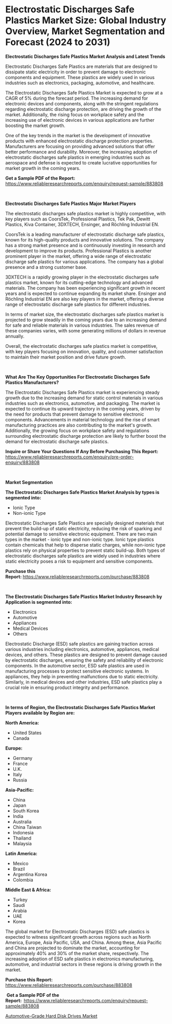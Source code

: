 <p><h1>Electrostatic Discharges Safe Plastics Market Size: Global Industry Overview, Market Segmentation and Forecast (2024 to 2031)</h1></p><p><strong>Electrostatic Discharges Safe Plastics Market Analysis and Latest Trends</strong></p>
<p><p>Electrostatic Discharges Safe Plastics are materials that are designed to dissipate static electricity in order to prevent damage to electronic components and equipment. These plastics are widely used in various industries such as electronics, packaging, automotive, and healthcare.</p><p>The Electrostatic Discharges Safe Plastics Market is expected to grow at a CAGR of 5% during the forecast period. The increasing demand for electronic devices and components, along with the stringent regulations regarding electrostatic discharge protection, are driving the growth of the market. Additionally, the rising focus on workplace safety and the increasing use of electronic devices in various applications are further boosting the market growth.</p><p>One of the key trends in the market is the development of innovative products with enhanced electrostatic discharge protection properties. Manufacturers are focusing on providing advanced solutions that offer better performance and durability. Moreover, the increasing adoption of electrostatic discharges safe plastics in emerging industries such as aerospace and defense is expected to create lucrative opportunities for market growth in the coming years.</p></p>
<p><strong>Get a Sample PDF of the Report:&nbsp;</strong> <a href="https://www.reliableresearchreports.com/enquiry/request-sample/883808">https://www.reliableresearchreports.com/enquiry/request-sample/883808</a></p>
<p>&nbsp;</p>
<p><strong>Electrostatic Discharges Safe Plastics Major Market Players</strong></p>
<p><p>The electrostatic discharges safe plastics market is highly competitive, with key players such as CoorsTek, Professional Plastics, Tek Pak, Dewitt Plastics, Kiva Container, 3DXTECH, Ensinger, and Röchling Industrial EN. </p><p>CoorsTek is a leading manufacturer of electrostatic discharge safe plastics, known for its high-quality products and innovative solutions. The company has a strong market presence and is continuously investing in research and development to improve its products. Professional Plastics is another prominent player in the market, offering a wide range of electrostatic discharge safe plastics for various applications. The company has a global presence and a strong customer base.</p><p>3DXTECH is a rapidly growing player in the electrostatic discharges safe plastics market, known for its cutting-edge technology and advanced materials. The company has been experiencing significant growth in recent years and is expected to continue expanding its market share. Ensinger and Röchling Industrial EN are also key players in the market, offering a diverse range of electrostatic discharge safe plastics for different industries.</p><p>In terms of market size, the electrostatic discharges safe plastics market is projected to grow steadily in the coming years due to an increasing demand for safe and reliable materials in various industries. The sales revenue of these companies varies, with some generating millions of dollars in revenue annually.</p><p>Overall, the electrostatic discharges safe plastics market is competitive, with key players focusing on innovation, quality, and customer satisfaction to maintain their market position and drive future growth.</p></p>
<p>&nbsp;</p>
<p><strong>What Are The Key Opportunities For Electrostatic Discharges Safe Plastics Manufacturers?</strong></p>
<p><p>The Electrostatic Discharges Safe Plastics market is experiencing steady growth due to the increasing demand for static control materials in various industries such as electronics, automotive, and packaging. The market is expected to continue its upward trajectory in the coming years, driven by the need for products that prevent damage to sensitive electronic components. Advancements in material technology and the rise of smart manufacturing practices are also contributing to the market's growth. Additionally, the growing focus on workplace safety and regulations surrounding electrostatic discharge protection are likely to further boost the demand for electrostatic discharge safe plastics.</p></p>
<p><strong>Inquire or Share Your Questions If Any Before Purchasing This Report:</strong> <a href="https://www.reliableresearchreports.com/enquiry/pre-order-enquiry/883808">https://www.reliableresearchreports.com/enquiry/pre-order-enquiry/883808</a></p>
<p>&nbsp;</p>
<p><strong>Market Segmentation</strong></p>
<p><strong>The Electrostatic Discharges Safe Plastics Market Analysis by types is segmented into:</strong></p>
<p><ul><li>Ionic Type</li><li>Non-ionic Type</li></ul></p>
<p><p>Electrostatic Discharges Safe Plastics are specially designed materials that prevent the build-up of static electricity, reducing the risk of sparking and potential damage to sensitive electronic equipment. There are two main types in the market - ionic type and non-ionic type. Ionic type plastics contain chemicals that help to disperse static charges, while non-ionic type plastics rely on physical properties to prevent static build-up. Both types of electrostatic discharges safe plastics are widely used in industries where static electricity poses a risk to equipment and sensitive components.</p></p>
<p><strong>Purchase this Report:&nbsp;</strong><a href="https://www.reliableresearchreports.com/purchase/883808">https://www.reliableresearchreports.com/purchase/883808</a></p>
<p>&nbsp;</p>
<p><strong>The Electrostatic Discharges Safe Plastics Market Industry Research by Application is segmented into:</strong></p>
<p><ul><li>Electronics</li><li>Automotive</li><li>Appliances</li><li>Medical Devices</li><li>Others</li></ul></p>
<p><p>Electrostatic Discharge (ESD) safe plastics are gaining traction across various industries including electronics, automotive, appliances, medical devices, and others. These plastics are designed to prevent damage caused by electrostatic discharges, ensuring the safety and reliability of electronic components. In the automotive sector, ESD safe plastics are used in manufacturing processes to protect sensitive electronic systems. In appliances, they help in preventing malfunctions due to static electricity. Similarly, in medical devices and other industries, ESD safe plastics play a crucial role in ensuring product integrity and performance.</p></p>
<p>&nbsp;</p>
<p><strong>In terms of Region, the Electrostatic Discharges Safe Plastics Market Players available by Region are:</strong></p>
<p>
    <p> <strong> North America: </strong>
        <ul>
            <li>United States</li>
            <li>Canada</li>
        </ul>
        </p> 
    <p> <strong> Europe: </strong>
        <ul>
            <li>Germany</li>
            <li>France</li>
            <li>U.K.</li>
            <li>Italy</li>
            <li>Russia</li>
        </ul>
        </p> 
    <p> <strong> Asia-Pacific: </strong>
        <ul>
            <li>China</li>
            <li>Japan</li>
            <li>South Korea</li>
            <li>India</li>
            <li>Australia</li>
            <li>China Taiwan</li>
            <li>Indonesia</li>
            <li>Thailand</li>
            <li>Malaysia</li>
        </ul>
        </p> 
    <p> <strong> Latin America: </strong>
        <ul>
            <li>Mexico</li>
            <li>Brazil</li>
            <li>Argentina Korea</li>
            <li>Colombia</li>
        </ul>
        </p> 
    <p> <strong> Middle East & Africa: </strong>
        <ul>
            <li>Turkey</li>
            <li>Saudi</li>
            <li>Arabia</li>
            <li>UAE</li>
            <li>Korea</li>
        </ul>
    </p>
    </p>
<p><p>The global market for Electrostatic Discharges (ESD) safe plastics is expected to witness significant growth across regions such as North America, Europe, Asia Pacific, USA, and China. Among these, Asia Pacific and China are projected to dominate the market, accounting for approximately 40% and 30% of the market share, respectively. The increasing adoption of ESD safe plastics in electronics manufacturing, automotive, and industrial sectors in these regions is driving growth in the market.</p></p>
<p><strong>Purchase this Report: </strong><a href="https://www.reliableresearchreports.com/purchase/883808">https://www.reliableresearchreports.com/purchase/883808</a></p>
<p>&nbsp;<strong>Get a Sample PDF of the Report:&nbsp;&nbsp;</strong><a href="https://www.reliableresearchreports.com/enquiry/request-sample/883808">https://www.reliableresearchreports.com/enquiry/request-sample/883808</a></p>
<p><strong></strong></p>
<p><p><a href="https://forested-sushi-9b0.notion.site/Automotive-Grade-Hard-Disk-Drives-Market-Research-Report-Provides-Critical-Insights-that-can-help-Sh-fd74b0ed0a134a1194b24cffc98bccfb">Automotive-Grade Hard Disk Drives Market</a></p></p>